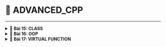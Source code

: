 <a name="top"></a>
# 📖 ADVANCED_CPP
----
<details>
<summary>🔖 <b>Bài 15: CLASS</b></summary>

### 📑 I. Khái niệm:

- Từ khóa `class` được dùng để định nghĩa một lớp, là một cấu trúc dữ liệu do người dùng tự định nghĩa có thể chứa dữ liệu và các hàm thành viên.
- Class là nền tảng của lập trình hướng đối tượng OOP trong C++.
- Định nghĩa Class (class definition hoặc template):
  
```cpp
class class_Name
{
    access_specifier:    // phạm vi truy cập là private, public, protected
    data member;         // những biến thành viên - thuộc tính attribute
    member funtions(){}  // hàm được khai báo bên trong class - phương thức method.
};
```

#### a) Access Specifier:
  - Kiểm soát quyền truy cập vào các thành viên của class.
  - Các cấp độ truy cập:
    - public: các thành viên class có thể truy cập được từ bên ngoài.
    - private: chỉ có thể truy cập trong chính class.
    - protected: truy cập trong class và bởi class con kế thừa.
    - Cấp độ mặc định là private.

> 👉 Ví dụ: Cấp độ truy cập public:
> - truy cập từ ngoài class.
> - truy cập bên trong class.

<details>
<summary>🔖 <b>publicEx.cpp</b></summary>

```cpp
#include <iostream>
using namespace std;

class User
{
    public:

    int a;
    double b;
    char c;

    void create()        // truy cập từ bên trong Class
    {
        User user1;      // user1 là đối tượng (object)

        user1.a = 30;
        user1.b = 20;
        user1.display();
    }

    void display();        // định nghĩa hàm bên trong class
    //{
    //    cout << a << endl;
    //    cout << b << endl;
    //}
};

void User::display()     // định nghĩa hàm bên ngoài class sử dụng toán tử `::`
{
    cout << a << endl;
    cout << b << endl;
}

int main()
{
    User user1, user2;    // user1, user2 là đối tượng (object)

    user1.a = 10;        // truy cập bên ngoài class
    user1.b = 20.6;

    user1.display();
    user1.create();
    return 0;
}
```

</details>

> 👉 Ví dụ: Cấp độ truy cập private:
> - không thể truy cập từ ngoài class, phải truy cập thông qua trung gian ở cấp độ public.
> - truy cập bên trong class.

<details>
<summary>🔖 <b>privateEx.cpp</b></summary>

```cpp
#include <iostream>
#include <string>

using namespace std;

class SinhVien
{
    private:
        string name;
        int age;
        int id;

    public:
        // Tự động +1 khi khởi tạo 1 object.
        SinhVien()
        {
            static int _id = 1;
            id = _id;
            _id++;
        }

        // Hàm kiểm tra xem tên có hợp lệ không
        bool checkName(string str)
        {
            for (int i = 0; i < str.length(); i++)
            {
                char c = str[i];
                if (!((c >= 'A' && c <= 'Z') || (c >= 'a' && c <= 'z') || (c == ' ')))
                {
                    return false;
                }
            }
            return true;
        }

        // Hàm kiểm tra xem tuổi có hợp lệ không
        bool checkAge(int age)
        {
            if (age <= 0) return false;
            return true;
        }

        // Hàm truy cập vào name cấp độ private
        void setName(string newName)
        {
            if (checkName(newName))
            {
                name = newName;
            }
            else
            {
                cout << "Unvalid name !" << endl;
                name = "";
            }
        }

        // Hàm truy cập vào age cấp độ private
        void setAge(int newAge)
        {
            if (checkAge(newAge))
            {
                age = newAge;
            }
            else
            {
                cout << "Unvalid age !" << endl;
                age = 0;
            }
        }

        // Hàm hiển thị
        void display()
        {
            cout << "Tên: " << name << endl;
            cout << "Tuổi: " << age << endl;
            cout << "MSV: " << id << endl;
        }
};

int main()
{
    SinhVien user1, user2;

    // phải truy cập các property ở cấp độ private thông qua hàm setName ở cấp độ public
    user1.setName("A");      
    user1.setAge(1);    
    user1.display();        

    cout << endl;

    user2.setName("B");
    user2.setAge(2);
    user2.display();

    cout << endl;
    
    return 0;
}
```

</details>

> 👉 Ví dụ: Cấp độ truy cập protected:
> - không thể truy cập từ ngoài class, phải truy cập thông qua trung gian ở cấp độ public.
> - truy cập bên trong base class và derived class.

```cpp
#include <iostream>
#include <string>

using namespace std;

class DoiTuong
{
    protected:
        string name;
        int age;
        int id;

        bool checkName(string str)
        {
            for (int i = 0; i < str.length(); i++)
            {
                char c = str[i];
                if (!((c >= 'A' && c <= 'Z') || (c >= 'a' && c <= 'z') || (c == ' ')))
                {
                    return false;
                }
            }
            return true;
        }

        bool checkAge(int age)
        {
            if (age <= 0) return false;
            return true;
        }

    public:
    
        DoiTuong()
        {
            static int _id = 1;
            id = _id;
            _id++;
        }

        void setName(string newName)
        {
            if (checkName(newName))
            {
                name = newName;
            }
            else
            {
                cout << "Unvalid name !" << endl;
                name = "";
            }
        }

        void setAge(int newAge)
        {
            if (checkAge(newAge))
            {
                age = newAge;
            }
            else
            {
                cout << "Unvalid age !" << endl;
                age = 0;
            }
        }

        string getName()
        {
            return name;
        }

        void display()
        {
            cout << "Tên: " << getName() << endl;
            cout << "Tuổi: " << age << endl;
            cout << "MSV: " << id << endl;
        }
};

class SinhVien : public DoiTuong
{
    private:
        string chuyenNganh;
    public:
        void create()
        {
            // Kế thừa được cả method và property cấp độ protected trong DoiTuong
            SinhVien sv1;
            sv1.setAge(6);
            sv1.age;
            sv1.checkAge(6);
        }
};

int main()
{
    SinhVien user1, user2;

    // Kế thừa được những method cấp độ public trong class DoiTuong, không kế thừa được cấp độ protected trong DoiTuong
    user1.setAge(9);
    user1.setName("n");

    return 0;
}
```


#### b) Special Member Functions - Methods:

- Constructor:
  - Là một hàm - method, có 3 dạng:
    - Không tham số.
    - Có tham số.
    - Danh sách khởi tạo (Initialization list).
  - Đặc điểm:
    - Không có kiểu trả về.
    - Trùng tên với class.
    - Dùng để khởi tạo những giá trị cho các biến trong class.
    - Tự động gọi khi khởi tạo một object.
  
> 👉 Ví dụ:
>     - Sử dụng Constructor để khởi tạo cho các biến mà không cần qua các object.

> Constructor không có tham số:

<details>
<summary>🔖 <b>constructor.cpp</b></summary>

```c
#include <iostream>
using namespace std;

class User
{
    public:
        int a;
        double b;
        char c;

        // Constructor
        User() 
        {
            a = 1;
            b = 2.5;
            c = 'A';
        }

        void create()   // hàm
        {
            User user1;

            user1.a = 30;
            user1.b = 20;
            user1.display();
        }

        void display();  // hàm
        // {
        //     cout << a << endl;
        //     cout << b << endl;
        // }
};

void User::display()
{
    cout << a << endl;
    cout << b << endl;
    cout << c << endl;
}

int main()
{
    User user1, user2;

    // user1.a = 10;
    // user1.b = 20.6;

    user1.display();

    return 0;
}
```

> ➡️ Kết quả:
>
> ![image](https://github.com/user-attachments/assets/08f00124-8019-4d29-8359-0ab84d586715)

</details>

> Constructor có tham số:
> - Có 2 loại:
>   - Có giá trị mặc định: khi khởi tạo object không cần thiết truyền giá trị.
 ```cpp
      User(int _a = 1, double _b = 2, char _c = 'd')
       {
            a = _a;
            b = _b;
            c = _c;
       }
 ```
>   - Không có giá trị mặc định: khi khởi tạo object bắt buộc phải truyền giá trị.

<details>
<summary>🔖 <b>constructor.cpp</b></summary>

```cpp
#include <iostream>
using namespace std;

class User
{
    public:
        int a;
        double b;
        char c;

        // Constructor
        User(int _a, double _b, char _c)   // tham số không có giá trị mặc định
        {
            a = _a;
            b = _b;
            c = _c;
        }

        void create()   // hàm
        {
            User user1(2,4,'c');
            user1.display();
        }

        void display();  // hàm
        // {
        //     cout << a << endl;
        //     cout << b << endl;
        // }
};

void User::display()
{
    cout << a << endl;
    cout << b << endl;
    cout << c << endl;
}

int main()
{
    User user1(1, 2, 'a'), user2(3,4,'b');

    user1.display();

    user2.display();

    return 0;
}
```

> ➡️ Kết quả:
>
> ![image](https://github.com/user-attachments/assets/bfd48341-5b1f-4dae-bbc3-949a0198b721)

</details>

> Constructor danh sách khởi tạo:
>  - Liệt kê ra một danh sách các biến và các giá trị sẽ truyền vào cho các biến đó.
>  - Không cần phải gán giá trị cho các biến nữa.
>  - Sử dụng dấu ':' để Compiler biết mình sử dụng danh sách khởi tạo.
>  - Câu lệnh bên trong body sẽ được thực thi sau danh sách khởi tạo.
 ```cpp
      User(int _a = 1, double _b = 2, char _c = 'd')
       : a(_a), b(_b), c(_c){}
 ```

- Destructor:
  - Là một hàm - method, không có tham số.
  - Đặc điểm:
    - Không có kiểu trả về.
    - Trùng tên với class, nhưng có thêm dấu '~' phía trước.
    - Tự động gọi trước khi một object được thu hồi.
    - Dùng để xóa dữ liệu của các biến.
  
> 👉 Ví dụ:
> - Trước khi các object cục bộ trong stack được thu hổi ở hàm main thì destructor sẽ được tự động gọi ra.

<details>
<summary>🔖 <b>destructor.cpp</b></summary>

```cpp
#include <iostream>
using namespace std;

class User
{
    public:
        int a;
        double b;
        char c;

        // Constructor
        User(int _a, double _b, char _c) 
        {
            a = _a;
            b = _b;
            c = _c;
        }

        // Destructor
        ~User() 
        {
            printf("Destructor!\n");
            a = b = 0;
            c = '\n';
            display();
        }

        void display();
        // {
        //     cout << a << endl;
        //     cout << b << endl;
        // }
};

void User::display()
{
    cout << a << endl;
    cout << b << endl;
    cout << c << endl;
}

int main()
{
    User user1(1, 2, 'a'), user2(3,4,'b');

    user1.display();

    user2.display();

    return 0;
}
```

> ➡️ Kết quả:
>
> ![image](https://github.com/user-attachments/assets/1836ffd8-1085-4c2b-b3dc-fac7b77a8304)

</details>

#### c) Từ khóa static trong class:

- Biến static trong class:
  - Khi 1 biến static được khai báo trong class, thì tất cả các object sẽ dùng chung địa chỉ của biến đó.
  - Khai báo trong class và khởi tạo bên ngoài class.
 
<details>
<summary>🔖 <b>staticEx.cpp</b></summary>

```cpp
#include <iostream>
using namespace std;

class User
{
    public:
        static int x;
        static int *d;

};

int User::x = 0;

int* User::d = nullptr;

int main()
{
    User user1, user2;

    user1.x = 100;
    cout << "x: " << user1.x << endl;

    user2.x = 200;
    cout << "x: " << user2.x << endl;

    return 0;
}
```

> ➡️ Kết quả:
>
> ![image](https://github.com/user-attachments/assets/9954845c-74c7-4b53-8913-5750c35cfb2c)

</details>

- Hàm static trong class:
  - Độc lập với các object, không cần thông qua object gọi ra, có thể gọi trực tiếp từ class.
  - Có thể được gọi khi không có object nào tồn tại.
  - Chỉ được sử dụng các biến static.

<details>
<summary>🔖 <b>staticMethod.cpp</b></summary>

```cpp
#include <iostream>
using namespace std;

class User
{
    public:
        int a;
        static int x;

        static void test()
        {
            cout << "static method\n";
            cout << x;                      // chỉ sử dụng được biến static
        }
};

int User::x = 0;


int main()
{
    User user1, user2;

    user1.test;     // gọi qua object

    User::test();   // gọi trực tiếp từ class

    return 0;
}
```

</details>

[🔼 _UP_](#top)

</details>


<details>
<summary>🔖 <b>Bài 16: OOP</b></summary>

### 📑 I. Khái niệm:

#### 1. Tính đóng gói: 

- Tính đóng gói (Encapsulation) là ẩn đi các property khỏi người dùng. Nghĩa là khai báo các property ở quyền truy cập private hoặc protected, không thể truy cập chúng từ các object bên ngoài.

```cpp
class SinhVien
{
    private:
        string name;    // tính đóng gói
        int age;        // tính đóng gói
        int id;         // tính đóng gói
}
```

#### 2. Tính trừu tượng: 

- Tính trừu tượng là ẩn đi các hàm khỏi người dùng. Nghĩa là khai báo các hàm ở quyền truy cập private hoặc protected, không thể truy cập chúng từ các object bên ngoài.

```cpp
class SinhVien
{
    private:
       /* Tính trừu tượng: khai báo, định nghĩa hàm ở cấp private*/
        // Hàm kiểm tra xem tên có hợp lệ không
        bool checkName(string str)
        {
            for (int i = 0; i < str.length(); i++)
            {
                char c = str[i];
                if (!((c >= 'A' && c <= 'Z') || (c >= 'a' && c <= 'z') || (c == ' ')))
                {
                    return false;
                }
            }
            return true;
        }

        // Hàm kiểm tra xem tuổi có hợp lệ không
        bool checkAge(int age)
        {
            if (age <= 0) return false;
            return true;
        }
}
```

- Hàm setter dùng để cài dữ liệu, còn hàm getter dùng để lấy dữ liệu.

```cpp
class SinhVien
{
    private:
        string name;
        int age;
        int id;

    public:
        // Constructor
        SinhVien()
        {
            static int _id = 1;
            id = _id;
            _id++;
        }

        // setter
        void setName(string newName)
        {
            if (checkName(newName))
            {
                name = newName;
            }
            else
            {
                cout << "Unvalid name !" << endl;
                name = "";
            }
        }

        // setter: đặt dữ liệu
        void setAge(int newAge)
        {
            if (checkAge(newAge))
            {
                age = newAge;
            }
            else
            {
                cout << "Unvalid age !" << endl;
                age = 0;
            }
        }

        // getter: lấy dữ liệu
        string getName()
        {
            return name;
        }

        // Hàm hiển thị
        void display()
        {
            cout << "Tên: " << getName << endl;
            cout << "Tuổi: " << age << endl;
            cout << "MSV: " << id << endl;
        }
};
```

#### 3. Tính kế thừa: 

- Một class có thể sử dụng lại những property hay method được khai báo trong những class khác.
- Chỉ có thể kế thừa được những property và method ở cấp độ public, protected trong base class còn private thì không thể kế thừa.
- Cú pháp:
  - `class derivedclass : public baseclass`
  - Đa kế thừa: `class derivedClass : public baseclass1, protected baseclass2, private baseclass3`
- Có 3 kiểu kế thừa:
  - public, private và protected.

- Cách truy cập của các property hay method trong base class:

|Cấp độ truy cập|Base class|Derived class|Thông qua object|
|:---:|:---:|:---:|:---:|
|`public`|✔️|✔️|✔️|
|`protected`|✔️|✔️|❌|
|`private`|✔️|❌|❌|

- Cách chuyển đổi cấp độ truy cập khi kế thừa từ các cấp truy cập của base class:

|Kiểu kế thừa|public|protected|private|
|:---:|:---:|:---:|:---:|
|`public`|giữ nguyên|giữ nguyên|không kế thừa|
|`protected`|protected|protected|không kế thừa|
|`private`|private|private|không kế thừa|

> 👉 Ví dụ: Các trường hợp kế thừa cấp độ public, protected, private.

<details>
<summary>🔖 <b>main.cpp</b></summary>
  
```cpp
#include <iostream>
#include <string>

using namespace std;

class BaseClass
{
    public:
        int a;
    
    protected:
        int b;

    private:
        int c;
};

class publicDerivedClass : public BaseClass
{
    public:
        void testPublic()
        {
            a = 1;          // truy cập được vào cấp public
            b = 2;          // truy cập được vào protected
            // c = 3;       // không thể truy cập vào cấp private của BaseClass
        }

};

class protectedDerivedClass : protected BaseClass
{
    public:
        void testProtected()
        {
            a = 1;          // truy cập được vào cấp public và trở thành protected trong protectedDerivedClass
            b = 2;          // truy cập được vào cấp protected và trở thành protected trong protectedDerivedClass
            // c = 3;       // không thể truy cập vào cấp private của BaseClass
        }

};

class privateDerivedClass : private BaseClass
{
    public:
        void testPrivate()
        {
            a = 1;          // truy cập được vào cấp public và trở thành private trong privateDerivedClass
            b = 2;          // truy cập được vào cấp protected và trở thành private trong privateDerivedClass
            // c = 3;       // không thể truy cập vào cấp private của BaseClass
        }

};

int main()
{
    // Kế thừa public
    publicDerivedClass pb;
    pb.a = 1;                   // a giữ nguyên là public
    //pb.b = 2;                 // b giữ nguyên là protected: không truy cập được từ bên ngoài
    //pb.c = 3;                 // c giữ nguyên là private: không được kế thừa

    // Kế thừa protected
    protectedDerivedClass pt;
    //pt.a = 1;                 // a trở thành protected: không truy cập được từ bên ngoài
    //pb.b = 2;                 // b trở thành protected: không truy cập được từ bên ngoài
    //pb.c = 3;                 // c giữ nguyên là private: không được kế thừa

    // Kế thừa private
    privateDerivedClass pv;
    //pt.a = 1;                 // a trở thành private: không truy cập được từ bên ngoài
    //pb.b = 2;                 // b trở thành private: không truy cập được từ bên ngoài
    //pb.c = 3;                 // c giữ nguyên là private: không được kế thừa
}
```

</details>

> 👉 Ví dụ: Đa kế thừa và diamond problem

<details>
<summary>🔖 <b>main.cpp</b></summary>

```
#include <iostream>
#include <string>

using namespace std;

class A
{
    public:
        A() { cout << "Constructor A\n"; }

        void displayA() { cout << "Day la lop A\n"; } 
};

class B : public A{
    public: 
        B(){ cout << "Constructor A\n"; }

        void displayB() { cout << "Day la lop B\n"; } 
};

class C : public A{
    public: 
        C(){ cout << "Constructor C\n"; }

        void displayC() { cout << "Day la lop C\n"; } 
};

class D : public B, public C{
    public: 
        D(){ cout << "Constructor D\n"; }

        void displayD() { cout << "Day la lop D\n"; } 
};

int main()
{
    D d;

    d.displayB();       // kế thừa hàm displayB từ B
    d.displayC();       // kế thừa hàm displayB từ C
    d.displayD();       // kế thừa hàm displayB từ D
    // d.displayA();    --> diamond problem: có kế thừa A gián tiếp qua B và C nhưng vì có 2 phiên bản của A nên Compiler thông báo lỗi

    d.B::displayA();    // kế thừa hàm displayA gián tiếp thông qua B
    d.C::displayA();    // kế thừa hàm displayA gián tiếp thông qua C

    return 0;
}
```

</details>

#### 4. Tính đa hình:

- Tính đa hình (Polymorphism) có nghãi là nhiều dạng, và nó xảy ra khi có nhiều class có liên quan với nhau thông qua kế thừa.
- Tính đa hình có thể được chia thành 2 loại chính tương đương với 2 giai đoạn chính của chương trình (Compile-time và Run-time):
  - Đa hình tại thời điểm biên dịch (Compile-time Polymorphism).
  - Đa hình tại thời điểm chạy (Run-time Polymorphism).

- Đa hình tại thời điểm chạy (Run-time Polymorphism):
  - Xảy ra khi trình biên dịch không thể biết trước chính xác hàm nào sẽ được gọi – nó sẽ quyết định khi chương trình chạy, tùy theo đối tượng thực sự.
  - Cách dùng:
    - Kế thừa + hàm ảo (virtual).
    - Gọi qua con trỏ hoặc tham chiếu đến lớp cha.

> 👉 Ví dụ: Đa hình với down-casting và up casting
> - up-casting: luôn luôn an toàn và in đủ thông tin.
> - down-casting: có thể bị lỗi và không in ra đủ thông tin.

<details>
<summary>🔖 <b>main.cpp</b></summary>

```
#include "OOPex3.hpp"

int main()
{
    SinhVien sv1;
    sv1.setAge(20);
    sv1.setName("A");
    sv1.setCN("DTD");
    sv1.display();

    cout << endl;

    HocSinh hs1;
    hs1.setAge(7);
    hs1.setName("B");
    hs1.setLH("2A");
    //hs1.display();

    DoiTuong *dt;

    dt = &sv1;                      
    //dt->display();                // không in ra CN vì sv1 đã được ép kiểu ngầm định về class DoiTuong
    ((SinhVien*)dt)->display();     // down-casting: ép kiểu từ base class xuống derived class

    cout << endl;

    dt = &hs1;          
    dt->display();                  // không in ra LH vì hs1 đã được ép kiểu ngầm định về class DoiTuong

    cout << endl;

    SinhVien *sv = &sv1;
    ((DoiTuong*)sv)->display();     // up-casting: ép kiểu từ derived class lên base class

    DoiTuong dt1;
    dt1.setName("C");
    dt1.setAge(9);
    dt = &dt1;
    ((SinhVien*)dt)->display();     // lỗi: cố truy cập vào Chuyên ngành mặc dù không đủ thông tin


    return 0;
}
```

> ➡️ Kết quả:
>
> ![image](https://github.com/user-attachments/assets/f9372d06-d46f-401b-85c5-e26e23cfb8b7)

</details>

[🔼 _UP_](#top)

</details>

<details>
<summary>🔖 <b>Bài 17: VIRTUAL FUNCTION</b></summary>

### 📑 I. Khái niệm:

- Virtual Function - Hàm ảo là một hàm thành viên được khai báo trong base class đi kèm từ khóa `virtual`.
- Khi một hàm là `virtual`, nó có thể được ghi đè (override) trong base class để cung cấp cách triển khai riêng.
- Khi gọi một hàm ảo thông qua con trỏ hoặc tham chiếu đến derived class, hàm được gọi sẽ được quyết định dựa trên đối tượng thực tế mà con trỏ hoặc tham chiếu mà nó đang trỏ tới mà không dựa vào kiểu của con trỏ.
  
- Pure Virtual Function - Hàm thuần ảo là một hàm ảo không có định nghĩa trong base class, được khai báo với cú pháp = 0 và khiến base class trở thành class trừu tượng, nghĩa là không thể tạo đối tượng từ class này.
  - Abstract Class:
    - Có ít nhất một hàm thuần ảo.
  - Interface:
    - Chỉ chứa hàm thuần ảo.

> 👉 Ví dụ: Hàm thuần ảo
> - sử dụng từ khóa virtual cho hàm ở base class.
> - hàm được gọi sẽ được quyết định bởi đối tượng mà con trỏ trỏ tới.
> - không cần phải ép kiểu up, down casting.

<details>
<summary>🔖 <b>virtual.hpp</b></summary>

```
#ifndef VIRTUAL_HPP
#define VIRTUAL_HPP


#include <iostream>
#include <string>

using namespace std;

class DoiTuong
{
    protected:
        string name;
        int age;
        int id;

        bool checkName(string str)
        {
            for (int i = 0; i < str.length(); i++)
            {
                char c = str[i];
                if (!((c >= 'A' && c <= 'Z') || (c >= 'a' && c <= 'z') || (c == ' ')))
                {
                    return false;
                }
            }
            return true;
        }

        bool checkAge(int age)
        {
            if (age <= 0) return false;
            return true;
        }

    public:
    
        DoiTuong()
        {
            static int _id = 1;
            id = _id;
            _id++;
        }

        void setName(string newName)
        {
            if (checkName(newName))
            {
                name = newName;
            }
            else
            {
                cout << "Unvalid name !" << endl;
                name = "";
            }
        }

        void setAge(int newAge)
        {
            if (checkAge(newAge))
            {
                age = newAge;
            }
            else
            {
                cout << "Unvalid age !" << endl;
                age = 0;
            }
        }

        string getName()
        {
            return name;
        }

        virtual void display()
        {
            cout << "Tên: " << getName() << endl;
            cout << "Tuổi: " << age << endl;
            cout << "MSV: " << id << endl;
        }
};

class SinhVien : public DoiTuong
{
    private:
        string chuyenNganh;
    public:
        void setCN(string newCN)
        {
            chuyenNganh = newCN;
        }

        string getCN()
        {
            return chuyenNganh;
        }

        void display()      // overload: hàm trùng tên dùng để mở rộng tính năng
        {
            DoiTuong::display();
            cout << "Chuyên ngành: " << getCN() << endl;
        }
};

class HocSinh : public DoiTuong

{
    private:
        string chuyenNganh;
    public:
        void setLH(string newCN)
        {
            chuyenNganh = newCN;
        }

        string getLH()
        {
            return chuyenNganh;
        }

        void display()      // overload: hàm trùng tên dùng để mở rộng tính năng
        {
            DoiTuong::display();
            cout << "Lớp: " << getLH() << endl;
        }
};

#endif // VIRTUAL_HPP
```

</details>

<details>
<summary>🔖 <b>virtual.cpp</b></summary>

```
#include "OOPex3.hpp"

int main()
{
    SinhVien sv1;
    sv1.setAge(20);
    sv1.setName("A");
    sv1.setCN("DTD");
    sv1.display();

    cout << endl;

    HocSinh hs1;
    hs1.setAge(7);
    hs1.setName("B");
    hs1.setLH("2A");
    //hs1.display();

    DoiTuong *dt;

    dt = &sv1;                          // dựa vào đối tượng thực tế là sv1 thuộc class SinhVien
    dt->display();                      // hàm display được gọi ra sẽ phụ thuộc vào đối tượng là sv1 nằm ở class SinhVien
    //((SinhVien*)dt)->display();       // khi sử dụng virtual ở base class thì không cần phải ép kiểu nữa

    cout << endl;

    dt = &hs1;          
    dt->display();                      

    return 0;
}
```

> ➡️ Kết quả:
>
> ![image](https://github.com/user-attachments/assets/e4cbe1ac-c4ff-49d9-a0a5-6de08a3d3e18)

</details>

> 👉 Ví dụ: Từ khóa `override`
> - `override` dùng để ghi đè một hàm ảo (virtual function) trong base class bằng một phiên bản mới trong derived class.

<details>
<summary>🔖 <b>override.cpp</b></summary>

```
#include <iostream>
using namespace std;

class BaseClass{
    public:
        virtual void display(){                            // Hàm ảo
            cout << "display from class cha" << endl;
        }
};

class DerivedClass : public BaseClass{
    public:
        void display() override{                           // Ghi đè hàm ảo
            cout << "display from class con" << endl;
        }
};

int main(){
    BaseClass *ptr;
    DerivedClass obj;

    // trỏ con trỏ BaseClass cha đến đối tượng class DerivedClass
    ptr = &obj;

    // Gọi hàm ảo
    ptr->display();
}
```

</details>

> 👉 Ví dụ: Hàm thuần ảo

```
#include <iostream>
using namespace std;

class BaseClass{
    public:
        virtual void display() = 0;                     // Hàm thuần ảo
};

class DerivedClass : public BaseClass{
    public:
        void display() override{                        // Ghi đè hàm thuần ảo
            cout << "display from class con" << endl;
        }
};

int main()
{

    BaseClass *ptr;
    DerivedClass obj;

    ptr = &obj;
    ptr->display();

    return 0;
}
```

[🔼 _UP_](#top)

</details>

